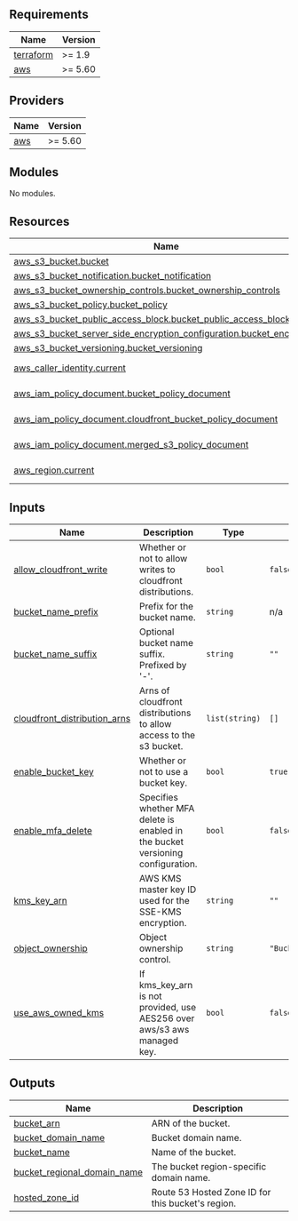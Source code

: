 <!-- BEGIN_TF_DOCS -->
## Requirements

| Name | Version |
|------|---------|
| <a name="requirement_terraform"></a> [terraform](#requirement\_terraform) | >= 1.9 |
| <a name="requirement_aws"></a> [aws](#requirement\_aws) | >= 5.60 |

## Providers

| Name | Version |
|------|---------|
| <a name="provider_aws"></a> [aws](#provider\_aws) | >= 5.60 |

## Modules

No modules.

## Resources

| Name | Type |
|------|------|
| [aws_s3_bucket.bucket](https://registry.terraform.io/providers/hashicorp/aws/latest/docs/resources/s3_bucket) | resource |
| [aws_s3_bucket_notification.bucket_notification](https://registry.terraform.io/providers/hashicorp/aws/latest/docs/resources/s3_bucket_notification) | resource |
| [aws_s3_bucket_ownership_controls.bucket_ownership_controls](https://registry.terraform.io/providers/hashicorp/aws/latest/docs/resources/s3_bucket_ownership_controls) | resource |
| [aws_s3_bucket_policy.bucket_policy](https://registry.terraform.io/providers/hashicorp/aws/latest/docs/resources/s3_bucket_policy) | resource |
| [aws_s3_bucket_public_access_block.bucket_public_access_block](https://registry.terraform.io/providers/hashicorp/aws/latest/docs/resources/s3_bucket_public_access_block) | resource |
| [aws_s3_bucket_server_side_encryption_configuration.bucket_encryption](https://registry.terraform.io/providers/hashicorp/aws/latest/docs/resources/s3_bucket_server_side_encryption_configuration) | resource |
| [aws_s3_bucket_versioning.bucket_versioning](https://registry.terraform.io/providers/hashicorp/aws/latest/docs/resources/s3_bucket_versioning) | resource |
| [aws_caller_identity.current](https://registry.terraform.io/providers/hashicorp/aws/latest/docs/data-sources/caller_identity) | data source |
| [aws_iam_policy_document.bucket_policy_document](https://registry.terraform.io/providers/hashicorp/aws/latest/docs/data-sources/iam_policy_document) | data source |
| [aws_iam_policy_document.cloudfront_bucket_policy_document](https://registry.terraform.io/providers/hashicorp/aws/latest/docs/data-sources/iam_policy_document) | data source |
| [aws_iam_policy_document.merged_s3_policy_document](https://registry.terraform.io/providers/hashicorp/aws/latest/docs/data-sources/iam_policy_document) | data source |
| [aws_region.current](https://registry.terraform.io/providers/hashicorp/aws/latest/docs/data-sources/region) | data source |

## Inputs

| Name | Description | Type | Default | Required |
|------|-------------|------|---------|:--------:|
| <a name="input_allow_cloudfront_write"></a> [allow\_cloudfront\_write](#input\_allow\_cloudfront\_write) | Whether or not to allow writes to cloudfront distributions. | `bool` | `false` | no |
| <a name="input_bucket_name_prefix"></a> [bucket\_name\_prefix](#input\_bucket\_name\_prefix) | Prefix for the bucket name. | `string` | n/a | yes |
| <a name="input_bucket_name_suffix"></a> [bucket\_name\_suffix](#input\_bucket\_name\_suffix) | Optional bucket name suffix. Prefixed by '-'. | `string` | `""` | no |
| <a name="input_cloudfront_distribution_arns"></a> [cloudfront\_distribution\_arns](#input\_cloudfront\_distribution\_arns) | Arns of cloudfront distributions to allow access to the s3 bucket. | `list(string)` | `[]` | no |
| <a name="input_enable_bucket_key"></a> [enable\_bucket\_key](#input\_enable\_bucket\_key) | Whether or not to use a bucket key. | `bool` | `true` | no |
| <a name="input_enable_mfa_delete"></a> [enable\_mfa\_delete](#input\_enable\_mfa\_delete) | Specifies whether MFA delete is enabled in the bucket versioning configuration. | `bool` | `false` | no |
| <a name="input_kms_key_arn"></a> [kms\_key\_arn](#input\_kms\_key\_arn) | AWS KMS master key ID used for the SSE-KMS encryption. | `string` | `""` | no |
| <a name="input_object_ownership"></a> [object\_ownership](#input\_object\_ownership) | Object ownership control. | `string` | `"BucketOwnerEnforced"` | no |
| <a name="input_use_aws_owned_kms"></a> [use\_aws\_owned\_kms](#input\_use\_aws\_owned\_kms) | If kms\_key\_arn is not provided, use AES256 over aws/s3 aws managed key. | `bool` | `false` | no |

## Outputs

| Name | Description |
|------|-------------|
| <a name="output_bucket_arn"></a> [bucket\_arn](#output\_bucket\_arn) | ARN of the bucket. |
| <a name="output_bucket_domain_name"></a> [bucket\_domain\_name](#output\_bucket\_domain\_name) | Bucket domain name. |
| <a name="output_bucket_name"></a> [bucket\_name](#output\_bucket\_name) | Name of the bucket. |
| <a name="output_bucket_regional_domain_name"></a> [bucket\_regional\_domain\_name](#output\_bucket\_regional\_domain\_name) | The bucket region-specific domain name. |
| <a name="output_hosted_zone_id"></a> [hosted\_zone\_id](#output\_hosted\_zone\_id) | Route 53 Hosted Zone ID for this bucket's region. |
<!-- END_TF_DOCS -->